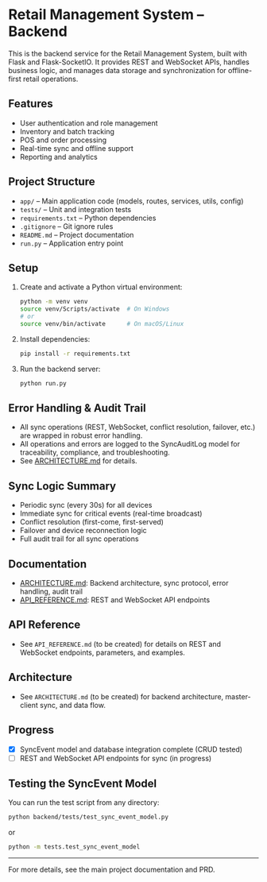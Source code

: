 # Retail Management System – Backend

This is the backend service for the Retail Management System, built with Flask and Flask-SocketIO. It provides REST and WebSocket APIs, handles business logic, and manages data storage and synchronization for offline-first retail operations.

## Features
- User authentication and role management
- Inventory and batch tracking
- POS and order processing
- Real-time sync and offline support
- Reporting and analytics

## Project Structure
- `app/` – Main application code (models, routes, services, utils, config)
- `tests/` – Unit and integration tests
- `requirements.txt` – Python dependencies
- `.gitignore` – Git ignore rules
- `README.md` – Project documentation
- `run.py` – Application entry point

## Setup
1. Create and activate a Python virtual environment:
   ```bash
   python -m venv venv
   source venv/Scripts/activate  # On Windows
   # or
   source venv/bin/activate      # On macOS/Linux
   ```
2. Install dependencies:
   ```bash
   pip install -r requirements.txt
   ```
3. Run the backend server:
   ```bash
   python run.py
   ```

## Error Handling & Audit Trail
- All sync operations (REST, WebSocket, conflict resolution, failover, etc.) are wrapped in robust error handling.
- All operations and errors are logged to the SyncAuditLog model for traceability, compliance, and troubleshooting.
- See [ARCHITECTURE.md](ARCHITECTURE.md) for details.

## Sync Logic Summary
- Periodic sync (every 30s) for all devices
- Immediate sync for critical events (real-time broadcast)
- Conflict resolution (first-come, first-served)
- Failover and device reconnection logic
- Full audit trail for all sync operations

## Documentation
- [ARCHITECTURE.md](ARCHITECTURE.md): Backend architecture, sync protocol, error handling, audit trail
- [API_REFERENCE.md](API_REFERENCE.md): REST and WebSocket API endpoints

## API Reference
- See `API_REFERENCE.md` (to be created) for details on REST and WebSocket endpoints, parameters, and examples.

## Architecture
- See `ARCHITECTURE.md` (to be created) for backend architecture, master-client sync, and data flow.

## Progress
- [x] SyncEvent model and database integration complete (CRUD tested)
- [ ] REST and WebSocket API endpoints for sync (in progress)

## Testing the SyncEvent Model
You can run the test script from any directory:

```bash
python backend/tests/test_sync_event_model.py
```

or

```bash
python -m tests.test_sync_event_model
```

---

For more details, see the main project documentation and PRD.
